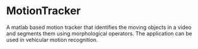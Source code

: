 # MotionTracker
A matlab based motion tracker that identifies the moving objects in a video and segments them using morphological operators. The application can be used in vehicular motion recognition. 
